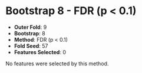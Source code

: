 # Bootstrap 8 - FDR (p < 0.1)

- **Outer Fold**: 9
- **Bootstrap**: 8
- **Method**: FDR (p < 0.1)
- **Fold Seed**: 57
- **Features Selected**: 0

No features were selected by this method.
